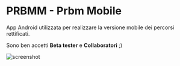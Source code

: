 # PRBMM - Prbm Mobile

App Android utilizzata per realizzare la versione mobile dei percorsi rettificati.

Sono ben accetti **Beta tester** e **Collaboratori** ;)

![screenshot](http://i57.tinypic.com/2v8ohvm.png)
